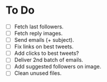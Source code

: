 # To Do

- [ ] Fetch last followers.
- [ ] Fetch reply images.
- [ ] Send emails (+ subject).
- [ ] Fix links on best tweets.
- [ ] Add clicks to best tweets?
- [ ] Deliver 2nd batch of emails.
- [ ] Add suggested followers on image.
- [ ] Clean unused files.
